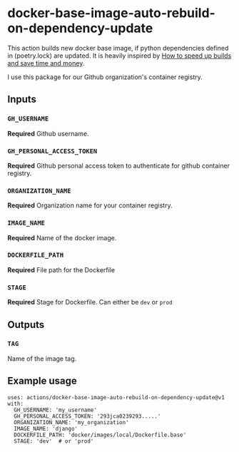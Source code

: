 # docker-base-image-auto-rebuild-on-dependency-update

This action builds new docker base image, if python dependencies defined in (poetry.lock) are updated. It is heavily
inspired by [How to speed up builds and save time and money](https://medium.com/@SergeyNuzhdin/how-to-speed-up-builds-and-save-time-and-money-182f419b2be8).

I use this package for our Github organization's container registry.

## Inputs

### `GH_USERNAME`

**Required** Github username.

### `GH_PERSONAL_ACCESS_TOKEN`

**Required** Github personal access token to authenticate for github container registry.

### `ORGANIZATION_NAME`

**Required** Organization name for your container registry.

### `IMAGE_NAME`

**Required** Name of the docker image.

### `DOCKERFILE_PATH`

**Required** File path for the Dockerfile

### `STAGE`

**Required** Stage for Dockerfile. Can either be `dev` or `prod`

## Outputs

### `TAG`

Name of the image tag.

## Example usage

```
uses: actions/docker-base-image-auto-rebuild-on-dependency-update@v1
with:
  GH_USERNAME: 'my_username'
  GH_PERSONAL_ACCESS_TOKEN: '293jca0239293.....'
  ORGANIZATION_NAME: 'my_organization'
  IMAGE_NAME: 'django'
  DOCKERFILE_PATH: 'docker/images/local/Dockerfile.base'
  STAGE: 'dev'  # or 'prod'
```